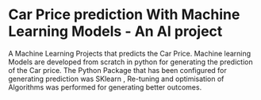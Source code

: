 # Car Price prediction With Machine Learning Models - An AI project
A Machine Learning Projects that predicts the Car Price. Machine learning Models are developed from scratch in python for generating the prediction of the Car price. The Python Package that has been configured for generating prediction was SKlearn , Re-tuning and optimisation of Algorithms was performed for generating better outcomes.

